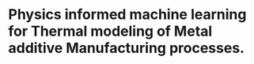 # Physics informed machine learning for Thermal modeling of Metal additive Manufacturing processes.
